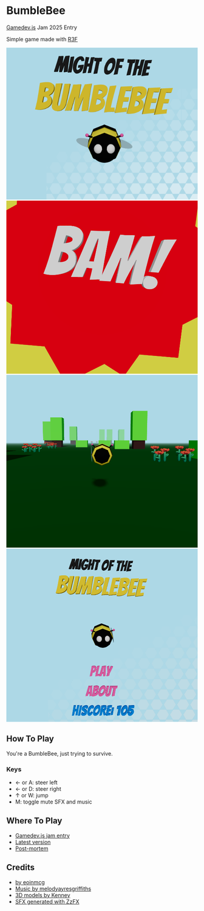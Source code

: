 # BumbleBee

[Gamedev.js](https://itch.io/jam/gamedevjs-2025) Jam 2025 Entry

Simple game made with [R3F](https://r3f.docs.pmnd.rs/getting-started/introduction)

![Screenshot](https://raw.githubusercontent.com/eoinmcg/bumblebee/main/promo/bumblebee.png)
![Screenshot](https://raw.githubusercontent.com/eoinmcg/bumblebee/main/promo/hit.png)
![Screenshot](https://raw.githubusercontent.com/eoinmcg/bumblebee/main/promo/play.png)
![Screenshot](https://raw.githubusercontent.com/eoinmcg/bumblebee/main/promo/splash.png)

## How To Play

You're a BumbleBee, just trying to survive.

### Keys

- ← or A: steer left
- ← or D: steer right
- ↑ or W:  jump
- M: toggle mute SFX and music

## Where To Play

- [Gamedev.js jam entry](https://eoinmcg.itch.io/bumblebee)
- [Latest version](https://eoinmcgrath.com/bumblebee)
- [Post-mortem](https://eoinmcgrath.com/bumblebee/post-mortem.html)

## Credits

- [by eoinmcg](https://bsky.app/profile/eoinmcgrath.com)
- [Music by melodyayresgriffiths](https://pixabay.com/users/melodyayresgriffiths-27269767/)
- [3D models by Kenney](https://kenney.nl/assets/platformer-kit)
- [SFX generated with ZzFX](https://killedbyapixel.github.io/ZzFX/)
